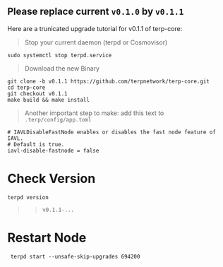 


## Please replace current `v0.1.0` by `v0.1.1`


Here are a trunicated upgrade tutorial for v0.1.1 of terp-core:

> Stop your current daemon (terpd or Cosmovisor) 
```
sudo systemctl stop terpd.service 
```

> Download the new Binary

``` 
git clone -b v0.1.1 https://github.com/terpnetwork/terp-core.git
cd terp-core
git checkout v0.1.1
make build && make install
```


> Another important step to make: add this text to `.terp/config/app.toml`
```
# IAVLDisableFastNode enables or disables the fast node feature of IAVL. 
# Default is true.
iavl-disable-fastnode = false
```


# Check Version
```
terpd version 
```
>>  `v0.1.1-...`

# Restart Node

```
 terpd start --unsafe-skip-upgrades 694200
```